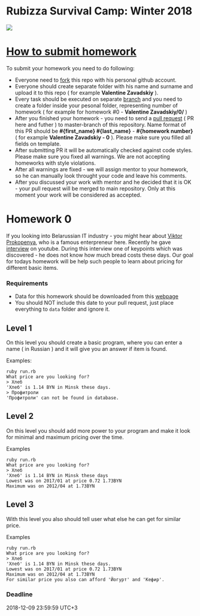 # Rubizza Survival Camp: Winter 2018

![](https://s3.eu-central-1.amazonaws.com/rubizza/rubizza-logo.png)


# [How to submit homework](#how-to-submit)

To submit your homework you need to do following:

* Everyone need to [fork](http://lmgtfy.com/?q=%D1%84%D0%BE%D1%80%D0%BA%D0%BD%D1%83%D1%82%D1%8C) this repo with his personal github account.
* Everyone should create separate folder with his name and surname and upload it to this repo ( for example __Valentine Zavadskiy__ ).
* Every task should be executed on separate [branch](http://lmgtfy.com/?q=github+fork) and you need to create a folder inside your pesonal folder, representing number of homework ( for example for homework #0 - __Valentine Zavadskiy/0/__ )
* After you finished your homework - you need to send a [pull request](http://lmgtfy.com/?q=pull+request) ( PR here and futher ) to master-branch of this repository. Name format of this PR should be __#{first_name} #{last_name}__ - __#{homework number}__ ( for example __Valentine Zavadskiy - 0__ ). Please make sure you filled all fields on template.
* After submitting PR it will be automatically checked against code styles. Please make sure you fixed all warnings. We are not accepting homeworks with style violations.
* After all warnings are fixed - we will assign mentor to your homework, so he can manually look throught your code and leave his comments.
* After you discussed your work with mentor and he decided that it is OK - your pull request will be merged to main repository. Only at this moment your work will be considered as accepted.


# Homework 0

If you looking into Belarussian IT industry - you might hear about [Viktor Prokopenya](https://en.wikipedia.org/wiki/Viktor_Prokopenya), who is a famous enterpreneur here. Recently he gave [interview](https://www.youtube.com/watch?v=9efHso_5FOc) on youtube. During this interview one of keypoints which was discovered - he does not know how much bread costs these days. Our goal for todays homework will be help such people to learn about pricing for different basic items. 

### Requirements

* Data for this homework should be downloaded from this [webpage](http://www.belstat.gov.by/ofitsialnaya-statistika/makroekonomika-i-okruzhayushchaya-sreda/tseny/operativnaya-informatsiya_4/srednie-tseny-na-potrebitelskie-tovary-i-uslugi-po-respublike-belarus/)
* You should NOT include this date to your pull request, just place everything to `data` folder and ignore it.

## Level 1

On this level you should create a basic program, where you can enter a name ( in Russian ) and it will give you an answer if item is found. 

Examples:

```
ruby run.rb
What price are you looking for?
> Хлеб
'Хлеб' is 1.14 BYN in Minsk these days.
> Профитроли
'Профитроли' can not be found in database.
```
## Level 2

On this level you should add more power to your program and make it look for minimal and maximum pricing over the time.

Examples

```
ruby run.rb
What price are you looking for?
> Хлеб
'Хлеб' is 1.14 BYN in Minsk these days
Lowest was on 2017/01 at price 0.72 1.73BYN
Maximum was on 2012/04 at 1.73BYN
```
## Level 3

With this level you also should tell user what else he can get for similar price.

Examples

```
ruby run.rb
What price are you looking for?
> Хлеб
'Хлеб' is 1.14 BYN in Minsk these days. 
Lowest was on 2017/01 at price 0.72 1.73BYN
Maximum was on 2012/04 at 1.73BYN
For similar price you also can afford 'Йогурт' and 'Кефир'.
```

### Deadline

2018-12-09 23:59:59 UTC+3